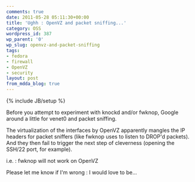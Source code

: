 ```yaml
---
comments: true
date: 2011-05-28 05:11:30+00:00
title: 'Ughh : OpenVZ and packet sniffing...'
category: OSS
wordpress_id: 387
wp_parent: '0'
wp_slug: openvz-and-packet-sniffing
tags:
- fedora
- firewall
- OpenVZ
- security
layout: post
from_mdda_blog: true
---
```

{% include JB/setup %}


Before you attempt to experiment with knockd and/or fwknop, Google around a little for venet0 and packet sniffing.

The virtualization of the interfaces by OpenVZ apparently mangles the IP headers for packet sniffers (like fwknop uses to listen to DROP'd packets).  And they then fail to trigger the next step of cleverness (opening the SSH/22 port, for example).

i.e. : fwknop will not work on OpenVZ

Please let me know if I'm wrong : I would love to be...

